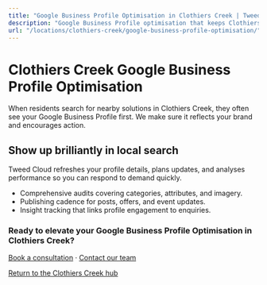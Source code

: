```yaml
---
title: "Google Business Profile Optimisation in Clothiers Creek | Tweed Cloud"
description: "Google Business Profile optimisation that keeps Clothiers Creek listings accurate and engaging."
url: "/locations/clothiers-creek/google-business-profile-optimisation/"
---
```


# Clothiers Creek Google Business Profile Optimisation

When residents search for nearby solutions in Clothiers Creek, they often see your Google Business Profile first. We make sure it reflects your brand and encourages action.

## Show up brilliantly in local search

Tweed Cloud refreshes your profile details, plans updates, and analyses performance so you can respond to demand quickly.

- Comprehensive audits covering categories, attributes, and imagery.
- Publishing cadence for posts, offers, and event updates.
- Insight tracking that links profile engagement to enquiries.

### Ready to elevate your Google Business Profile Optimisation in Clothiers Creek?

[Book a consultation](/consultation/) · [Contact our team](/contact/)

[Return to the Clothiers Creek hub](/locations/clothiers-creek/)

